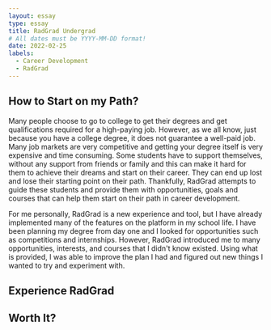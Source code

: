 ```yaml
---
layout: essay
type: essay
title: RadGrad Undergrad
# All dates must be YYYY-MM-DD format!
date: 2022-02-25
labels:
  - Career Development
  - RadGrad
---
```


## How to Start on my Path?
Many people choose to go to college to get their degrees and get qualifications required for a high-paying job. However, as we all know, just because you have a college degree, it does not guarantee a well-paid job. Many job markets are very competitive and getting your degree itself is very expensive and time consuming. Some students have to support themselves, without any support from friends or family and this can make it hard for them to achieve their dreams and start on their career. They can end up lost and lose their starting point on their path. Thankfully, RadGrad attempts to guide these students and provide them with opportunities, goals and courses that can help them start on their path in career development. 

For me personally, RadGrad is a new experience and tool, but I have already implemented many of the features on the platform in my school life. I have been planning my degree from day one and I looked for opportunities such as competitions and internships. However, RadGrad introduced me to many opportunities, interests, and courses that I didn't know existed. Using what is provided, I was able to improve the plan I had and figured out new things I wanted to try and experiment with. 

## Experience RadGrad

## Worth It?
